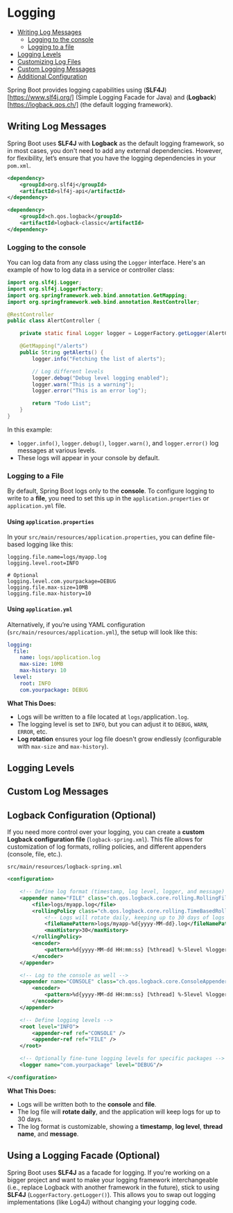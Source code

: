 # Logging

- [Writing Log Messages](#writing-log-messages)
    - [Logging to the console](#logging-to-the-console)
    - [Logging to a file](#logging-to-a-file)
- [Logging Levels]()
- [Customizing Log Files]()
- [Custom Logging Messages]()
- [Additional Configuration]()

Spring Boot provides logging capabilities using (**SLF4J**)[https://www.slf4j.org/] (Simple Logging Facade for Java) and (**Logback**)[https://logback.qos.ch/] (the default logging framework).

## Writing Log Messages

Spring Boot uses **SLF4J** with **Logback** as the default logging framework, so in most cases, you don't need to add any external dependencies. However, for flexibility, let’s ensure that you have the logging dependencies in your `pom.xml`.

```xml
<dependency>
    <groupId>org.slf4j</groupId>
    <artifactId>slf4j-api</artifactId>
</dependency>

<dependency>
    <groupId>ch.qos.logback</groupId>
    <artifactId>logback-classic</artifactId>
</dependency>
```

### Logging to the console

You can log data from any class using the `Logger` interface. Here's an example of how to log data in a service or controller class:

```java
import org.slf4j.Logger;
import org.slf4j.LoggerFactory;
import org.springframework.web.bind.annotation.GetMapping;
import org.springframework.web.bind.annotation.RestController;

@RestController
public class AlertController {

    private static final Logger logger = LoggerFactory.getLogger(AlertController.class);

    @GetMapping("/alerts")
    public String getAlerts() {
        logger.info("Fetching the list of alerts");

        // Log different levels
        logger.debug("Debug level logging enabled");
        logger.warn("This is a warning");
        logger.error("This is an error log");

        return "Todo List";
    }
}

```

In this example:

- `logger.info()`, `logger.debug()`, `logger.warn()`, and `logger.error()` log messages at various levels.
- These logs will appear in your console by default.

### Logging to a File

By default, Spring Boot logs only to the **console**. To configure logging to write to a **file**, you need to set this up in the `application.properties` or `application.yml` file.

#### Using `application.properties`

In your `src/main/resources/application.properties`, you can define file-based logging like this:

```
logging.file.name=logs/myapp.log
logging.level.root=INFO

# Optional
logging.level.com.yourpackage=DEBUG
logging.file.max-size=10MB
logging.file.max-history=10
```

#### Using `application.yml`

Alternatively, if you’re using YAML configuration (`src/main/resources/application.yml`), the setup will look like this:

```yaml
logging:
  file:
    name: logs/application.log
    max-size: 10MB
    max-history: 10
  level:
    root: INFO
    com.yourpackage: DEBUG
```

**What This Does:**

- Logs will be written to a file located at `logs/`application`.log`.
- The logging level is set to `INFO`, but you can adjust it to `DEBUG`, `WARN`, `ERROR`, etc.
- **Log rotation** ensures your log file doesn't grow endlessly (configurable with `max-size` and `max-history`).

## Logging Levels

## Custom Log Messages

## Logback Configuration (Optional)

If you need more control over your logging, you can create a **custom Logback configuration file** (`logback-spring.xml`). This file allows for customization of log formats, rolling policies, and different appenders (console, file, etc.).

`src/main/resources/logback-spring.xml`

```xml
<configuration>

    <!-- Define log format (timestamp, log level, logger, and message) -->
    <appender name="FILE" class="ch.qos.logback.core.rolling.RollingFileAppender">
        <file>logs/myapp.log</file>
        <rollingPolicy class="ch.qos.logback.core.rolling.TimeBasedRollingPolicy">
            <!-- Logs will rotate daily, keeping up to 30 days of logs -->
            <fileNamePattern>logs/myapp-%d{yyyy-MM-dd}.log</fileNamePattern>
            <maxHistory>30</maxHistory>
        </rollingPolicy>
        <encoder>
            <pattern>%d{yyyy-MM-dd HH:mm:ss} [%thread] %-5level %logger{36} - %msg%n</pattern>
        </encoder>
    </appender>

    <!-- Log to the console as well -->
    <appender name="CONSOLE" class="ch.qos.logback.core.ConsoleAppender">
        <encoder>
            <pattern>%d{yyyy-MM-dd HH:mm:ss} [%thread] %-5level %logger{36} - %msg%n</pattern>
        </encoder>
    </appender>

    <!-- Define logging levels -->
    <root level="INFO">
        <appender-ref ref="CONSOLE" />
        <appender-ref ref="FILE" />
    </root>

    <!-- Optionally fine-tune logging levels for specific packages -->
    <logger name="com.yourpackage" level="DEBUG"/>

</configuration>

```

**What This Does:**

- Logs will be written both to the **console** and **file**.
- The log file will **rotate daily**, and the application will keep logs for up to 30 days.
- The log format is customizable, showing a **timestamp**, **log level**, **thread name**, and **message**.

## Using a Logging Facade (Optional)

Spring Boot uses **SLF4J** as a facade for logging. If you're working on a bigger project and want to make your logging framework interchangeable (i.e., replace Logback with another framework in the future), stick to using **SLF4J** (`LoggerFactory.getLogger()`). This allows you to swap out logging implementations (like Log4J) without changing your logging code.
